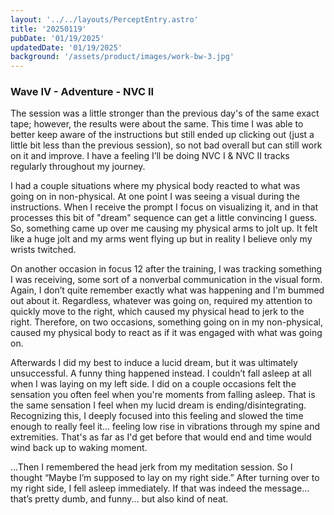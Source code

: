 ```yaml
---
layout: '../../layouts/PerceptEntry.astro'
title: '20250119'
pubDate: '01/19/2025'
updatedDate: '01/19/2025'
background: '/assets/product/images/work-bw-3.jpg'
---
```


### Wave IV - Adventure - NVC II 

The session was a little stronger than the previous day's of the same exact tape; however, the results were about the same. This time I was able to better keep aware of the instructions but still ended up clicking out (just a little bit less than the previous session), so not bad overall but can still work on it and improve. I have a feeling I’ll be doing NVC I & NVC II tracks regularly throughout my journey. 

I had a couple situations where my physical body reacted to what was going on in non-physical. At one point I was seeing a visual during the instructions. When I receive the prompt I focus on visualizing it, and in that processes this bit of "dream" sequence can get a little convincing I guess. So, something came up over me causing my physical arms to jolt up. It felt like a huge jolt and my arms went flying up but in reality I believe only my wrists twitched. 

On another occasion in focus 12 after the training, I was tracking something I was receiving, some sort of a nonverbal communication in the visual form. Again, I don’t quite remember exactly what was happening and I'm bummed out about it. Regardless, whatever was going on, required my attention to quickly move to the right, which caused my physical head to jerk to the right. Therefore, on two occasions, something going on in my non-physical, caused my physical body to react as if it was engaged with what was going on.

Afterwards I did my best to induce a lucid dream, but it was ultimately unsuccessful. A funny thing happened instead. I couldn’t fall asleep at all when I was laying on my left side. I did on a couple occasions felt the sensation you often feel when you're moments from falling asleep. That is the same sensation I feel when my lucid dream is ending/disintegrating. Recognizing this, I deeply focused into this feeling and slowed the time enough to really feel it... feeling low rise in vibrations through my spine and extremities. That's as far as I'd get before that would end and time would wind back up to waking moment. 

...Then I remembered the head jerk from my meditation session. So I thought “Maybe I’m supposed to lay on my right side.” After turning over to my right side, I fell asleep immediately. If that was indeed the message… that’s pretty dumb, and funny... but also kind of neat. 
